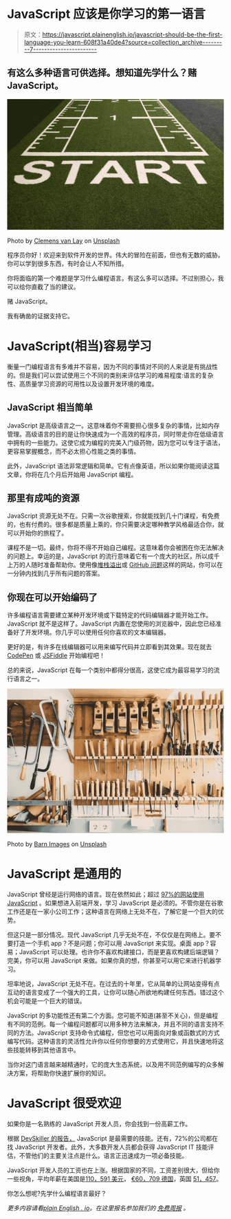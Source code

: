 # JavaScript 应该是你学习的第一语言

> 原文：<https://javascript.plainenglish.io/javascript-should-be-the-first-language-you-learn-608f31a40de4?source=collection_archive---------7----------------------->

## 有这么多种语言可供选择。想知道先学什么？赌 JavaScript。

![](img/21cb85b299a27196f5de226267198ca8.png)

Photo by [Clemens van Lay](https://unsplash.com/@clemensvanlay?utm_source=unsplash&utm_medium=referral&utm_content=creditCopyText) on [Unsplash](https://unsplash.com/s/photos/start?utm_source=unsplash&utm_medium=referral&utm_content=creditCopyText)

程序员你好！欢迎来到软件开发的世界。伟大的冒险在前面，但也有无数的威胁。你可以学到很多东西，有时会让人不知所措。

你将面临的第一个难题是学习什么编程语言。有这么多可以选择。不过别担心，我可以给你直截了当的建议。

赌 JavaScript。

我有确凿的证据支持它。

# JavaScript(相当)容易学习

衡量一门编程语言有多难并不容易，因为不同的事情对不同的人来说是有挑战性的。但是我们可以尝试使用三个不同的类别来评估学习的难易程度:语言的复杂性、高质量学习资源的可用性以及设置开发环境的难度。

## JavaScript 相当简单

JavaScript 是高级语言之一。这意味着你不需要担心很多复杂的事情，比如内存管理。高级语言的目的是让你快速成为一个高效的程序员，同时带走你在低级语言中拥有的一些能力。这使它成为编程的完美入门级药物，因为您可以专注于语法，更容易掌握概念，而不必太担心性能之类的事情。

此外，JavaScript 语法非常逻辑和简单。它有点像英语，所以如果你能阅读这篇文章，你将在几个月后开始用 JavaScript 编程。

## **那里有成吨的资源**

JavaScript 资源无处不在。只需一次谷歌搜索，你就能找到几十门课程，有免费的，也有付费的。很多都是质量上乘的，你只需要决定哪种教学风格最适合你，就可以开始你的旅程了。

课程不是一切。最终，你将不得不开始自己编程。这意味着你会被困在你无法解决的问题上。幸运的是，JavaScript 的流行意味着它有一个庞大的社区，所以成千上万的人随时准备帮助你。使用像[堆栈溢出](https://stackoverflow.com/)或 [GitHub 问题](https://docs.github.com/en/issues/tracking-your-work-with-issues/about-issues)这样的网站，你可以在一分钟内找到几乎所有问题的答案。

## **你现在可以开始编码了**

许多编程语言需要建立某种开发环境或下载特定的代码编辑器才能开始工作。JavaScript 就不是这样了。JavaScript 内置在您使用的浏览器中，因此您已经准备好了开发环境。你几乎可以使用任何你喜欢的文本编辑器。

更好的是，有许多在线编辑器可以用来编写代码并立即看到其效果。现在就去 [CodePen](https://codepen.io/) 或 [JSFiddle](https://jsfiddle.net/) 开始编程吧！

总的来说，JavaScript 在每一个类别中都得分很高，这使它成为最容易学习的流行语言之一。

![](img/e55e3445234b285e1a6d4b72ca0c09ee.png)

Photo by [Barn Images](https://unsplash.com/@barnimages?utm_source=unsplash&utm_medium=referral&utm_content=creditCopyText) on [Unsplash](https://unsplash.com/s/photos/toolbox?utm_source=unsplash&utm_medium=referral&utm_content=creditCopyText)

# JavaScript 是通用的

JavaScript 曾经是运行网络的语言。现在依然如此；超过 [97%的网站使用 JavaScript](https://en.wikipedia.org/wiki/JavaScript) 。如果想进入前端开发，学习 JavaScript 是必须的。不管你是在谷歌工作还是在一家小公司工作；这种语言在网络上无处不在，了解它是一个巨大的优势。

但这只是一部分情况。现代 JavaScript 几乎无处不在，不仅仅是在网络上。要不要打造一个手机 app？不是问题；你可以用 JavaScript 来实现。桌面 app？容易；JavaScript 可以处理。也许你不喜欢构建接口，而是更喜欢构建后端逻辑？完美，你可以用 JavaScript 来做。如果你真的想，你甚至可以用它来进行机器学习。

坦率地说，JavaScript 无处不在。在过去的十年里，它从简单的让网站变得有点互动的语言变成了一个强大的工具，让你可以随心所欲地构建任何东西。错过这个机会可能是一个巨大的错误。

JavaScript 的多功能性还有第二个方面。您可能不知道(甚至不关心)，但是编程有不同的范例。每一个编程问题都可以用多种方法来解决，并且不同的语言支持不同的方法。JavaScript 支持命令式编程，但您也可以用面向对象或函数式的方式编写代码。这种语言的灵活性允许你以任何你想要的方式使用它，并且快速地将这些技能转移到其他语言中。

当你对这门语言越来越精通时，它的庞大生态系统，以及用不同范例编写的众多解决方案，将帮助你快速扩展你的知识。

# JavaScript 很受欢迎

如果你是一名熟练的 JavaScript 开发人员，你会找到一份高薪工作。

根据 [DevSkiller 的报告，](https://devskiller.com/it-skills-report-2020/#Two) JavaScript 是最需要的技能。还有，72%的公司都在找 JavaScript 开发者。此外，大多数开发人员都会获得 JavaScript IT 技能评估，不管他们的主要关注点是什么。语言正迅速成为一项必备技能。

JavaScript 开发人员的工资也在上涨。根据国家的不同，工资差别很大，但给你一些视角，平均年薪在美国是[110，591 美元](https://www.indeed.com/career/javascript-developer/salaries?from=top_sb)， [€60，709 德国](https://www.glassdoor.com/Salaries/germany-javascript-developer-salary-SRCH_IL.0,7_IN96_KO8,28.htm)，英国 [51，457](https://www.glassdoor.co.uk/Salaries/javascript-developer-salary-SRCH_KO0,20.htm)。

你怎么想呢?先学什么编程语言最好？

*更多内容请看*[*plain English . io*](http://plainenglish.io/)*。在这里报名参加我们的* [*免费周报*](http://newsletter.plainenglish.io/) *。*